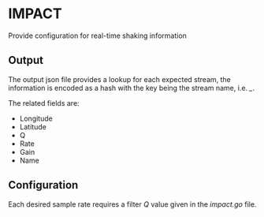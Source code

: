 # IMPACT

Provide configuration for real-time shaking information

## Output

The output json file provides a lookup for each expected stream, the information is encoded as a
hash with the key being the stream name, i.e. *<NN>_<SSS>_<LL>_<CCC>*.

The related fields are:

 * Longitude
 * Latitude
 * Q
 * Rate
 * Gain
 * Name

## Configuration

Each desired sample rate requires a filter _Q_ value given in the _impact.go_ file. 
